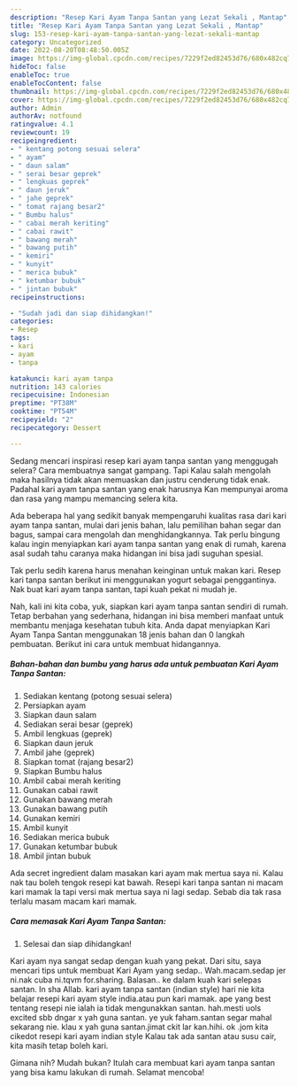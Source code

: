```yaml
---
description: "Resep Kari Ayam Tanpa Santan yang Lezat Sekali , Mantap"
title: "Resep Kari Ayam Tanpa Santan yang Lezat Sekali , Mantap"
slug: 153-resep-kari-ayam-tanpa-santan-yang-lezat-sekali-mantap
category: Uncategorized
date: 2022-08-20T08:48:50.005Z
image: https://img-global.cpcdn.com/recipes/7229f2ed82453d76/680x482cq70/kari-ayam-tanpa-santan-foto-resep-utama.jpg
hideToc: false
enableToc: true
enableTocContent: false
thumbnail: https://img-global.cpcdn.com/recipes/7229f2ed82453d76/680x482cq70/kari-ayam-tanpa-santan-foto-resep-utama.jpg
cover: https://img-global.cpcdn.com/recipes/7229f2ed82453d76/680x482cq70/kari-ayam-tanpa-santan-foto-resep-utama.jpg
author: Admin
authorAv: notfound
ratingvalue: 4.1
reviewcount: 19
recipeingredient:
- " kentang potong sesuai selera"
- " ayam"
- " daun salam"
- " serai besar geprek"
- " lengkuas geprek"
- " daun jeruk"
- " jahe geprek"
- " tomat rajang besar2"
- " Bumbu halus"
- " cabai merah keriting"
- " cabai rawit"
- " bawang merah"
- " bawang putih"
- " kemiri"
- " kunyit"
- " merica bubuk"
- " ketumbar bubuk"
- " jintan bubuk"
recipeinstructions:

- "Sudah jadi dan siap dihidangkan!"
categories:
- Resep
tags:
- kari
- ayam
- tanpa

katakunci: kari ayam tanpa 
nutrition: 143 calories
recipecuisine: Indonesian
preptime: "PT38M"
cooktime: "PT54M"
recipeyield: "2"
recipecategory: Dessert

---
```



Sedang mencari inspirasi resep kari ayam tanpa santan yang menggugah selera? Cara membuatnya sangat gampang. Tapi Kalau salah mengolah maka hasilnya tidak akan memuaskan dan justru cenderung tidak enak. Padahal kari ayam tanpa santan yang enak harusnya Kan mempunyai aroma dan rasa yang mampu memancing selera kita.


Ada beberapa hal yang sedikit banyak mempengaruhi kualitas rasa dari kari ayam tanpa santan, mulai dari jenis bahan, lalu pemilihan bahan segar dan bagus, sampai cara mengolah dan menghidangkannya. Tak perlu bingung kalau ingin menyiapkan kari ayam tanpa santan yang enak di rumah, karena asal sudah tahu caranya maka hidangan ini bisa jadi suguhan spesial.

Tak perlu sedih karena harus menahan keinginan untuk makan kari. Resep kari tanpa santan berikut ini menggunakan yogurt sebagai penggantinya. Nak buat kari ayam tanpa santan, tapi kuah pekat ni mudah je.


Nah, kali ini kita coba, yuk, siapkan kari ayam tanpa santan sendiri di rumah. Tetap berbahan yang sederhana, hidangan ini bisa memberi manfaat untuk membantu menjaga kesehatan tubuh kita. Anda dapat menyiapkan Kari Ayam Tanpa Santan menggunakan 18 jenis bahan dan 0 langkah pembuatan. Berikut ini cara untuk membuat hidangannya.

<!--inarticleads1-->

##### Bahan-bahan dan bumbu yang harus ada untuk pembuatan Kari Ayam Tanpa Santan:

1. Sediakan  kentang (potong sesuai selera)
1. Persiapkan  ayam
1. Siapkan  daun salam
1. Sediakan  serai besar (geprek)
1. Ambil  lengkuas (geprek)
1. Siapkan  daun jeruk
1. Ambil  jahe (geprek)
1. Siapkan  tomat (rajang besar2)
1. Siapkan  Bumbu halus
1. Ambil  cabai merah keriting
1. Gunakan  cabai rawit
1. Gunakan  bawang merah
1. Gunakan  bawang putih
1. Gunakan  kemiri
1. Ambil  kunyit
1. Sediakan  merica bubuk
1. Gunakan  ketumbar bubuk
1. Ambil  jintan bubuk


Ada secret ingredient dalam masakan kari ayam mak mertua saya ni. Kalau nak tau boleh tengok resepi kat bawah. Resepi kari tanpa santan ni macam kari mamak la tapi versi mak mertua saya ni lagi sedap. Sebab dia tak rasa terlalu masam macam kari mamak. 

<!--inarticleads2-->

##### Cara memasak Kari Ayam Tanpa Santan:


1. Selesai dan siap dihidangkan!

Kari ayam nya sangat sedap dengan kuah yang pekat. Dari situ, saya mencari tips untuk membuat Kari Ayam yang sedap.. Wah.macam.sedap jer ni.nak cuba ni.tqvm for.sharing. Balasan.. ke dalam kuah kari selepas santan. In sha Allab. kari ayam tanpa santan (indian style) hari nie kita belajar resepi kari ayam style india.atau pun kari mamak. ape yang best tentang resepi nie ialah ia tidak mengunakkan santan. hah.mesti uols excited sbb dngar x yah guna santan. ye yuk faham.santan segar mahal sekarang nie. klau x yah guna santan.jimat ckit lar kan.hihi. ok .jom kita cikedot resepi kari ayam indian style Kalau tak ada santan atau susu cair, kita masih tetap boleh kari. 

Gimana nih? Mudah bukan? Itulah cara membuat kari ayam tanpa santan yang bisa kamu lakukan di rumah. Selamat mencoba!
